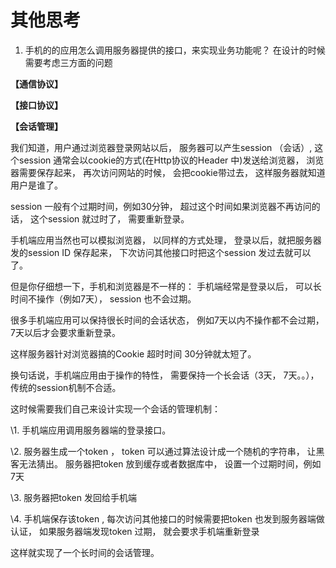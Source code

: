 # 其他思考

1. 手机的的应用怎么调用服务器提供的接口，来实现业务功能呢？   在设计的时候需要考虑三方面的问题

**【通信协议】**

**【接口协议】**

**【会话管理】**

我们知道，用户通过浏览器登录网站以后，  服务器可以产生session （会话）, 这个session 通常会以cookie的方式(在Http协议的Header 中)发送给浏览器， 浏览器需要保存起来， 再次访问网站的时候， 会把cookie带过去， 这样服务器就知道用户是谁了。 

session 一般有个过期时间，例如30分钟， 超过这个时间如果浏览器不再访问的话， 这个session 就过时了， 需要重新登录。 

手机端应用当然也可以模拟浏览器， 以同样的方式处理，  登录以后，就把服务器发的session ID 保存起来， 下次访问其他接口时把这个session 发过去就可以了。
 

但是你仔细想一下，手机和浏览器是不一样的： 手机端经常是登录以后， 可以长时间不操作（例如7天）， session 也不会过期。

很多手机端应用可以保持很长时间的会话状态， 例如7天以内不操作都不会过期， 7天以后才会要求重新登录。 

这样服务器针对浏览器搞的Cookie 超时时间 30分钟就太短了。 

换句话说，手机端应用由于操作的特性， 需要保持一个长会话（3天， 7天。。）， 传统的session机制不合适。

这时候需要我们自己来设计实现一个会话的管理机制：

\1. 手机端应用调用服务器端的登录接口。

\2. 服务器生成一个token ， token 可以通过算法设计成一个随机的字符串， 让黑客无法猜出。 服务器把token 放到缓存或者数据库中， 设置一个过期时间，例如7天

\3. 服务器把token 发回给手机端

\4. 手机端保存该token ,  每次访问其他接口的时候需要把token 也发到服务器端做认证， 如果服务器端发现token 过期， 就会要求手机端重新登录

这样就实现了一个长时间的会话管理。